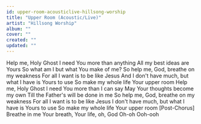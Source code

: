 ```yaml
---
id: upper-room-acousticlive-hillsong-worship
title: "Upper Room (Acoustic/Live)"
artist: "Hillsong Worship"
album: ""
cover: ""
created: ""
updated: ""
---
```


Help me, Holy Ghost
I need You more than anything
All my best ideas are Yours
So what am I but what You make of me?
So help me, God, breathe on my weakness
For all I want is to be like Jesus
And I don't have much, but what I have is Yours to use
So make my whole life Your upper room
Help me, Holy Ghost
I need You more than I can say
May Your thoughts become my own
Till the Father's will be done in me
So help me, God, breathe on my weakness
For all I want is to be like Jesus
I don't have much, but what I have is Yours to use
So make my whole life Your upper room
[Post-Chorus]
Breathe in me
Your breath, Your life, oh, God
Oh-oh
Ooh-ooh